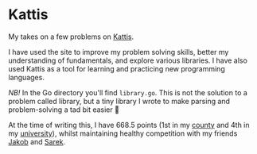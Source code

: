 # Kattis

My takes on a few problems on [Kattis](https://open.kattis.com).

I have used the site to improve my problem solving skills, better my understanding of fundamentals, and explore various libraries. I have also used Kattis as a tool for learning and practicing new programming languages.

*NB!* In the Go directory you'll find `library.go`. This is not the solution to a problem called library, but a tiny library I wrote to make parsing and problem-solving a tad bit easier :slightly_smiling_face:

At the time of writing this, I have 668.5 points (1st in my [county](https://open.kattis.com/countries/NOR/18) and 4th in my [university](https://open.kattis.com/universities/uio.no)), whilst maintaining healthy competition with my friends [Jakob](https://github.com/jakobkhansen) and [Sarek](https://github.com/sarsko).
